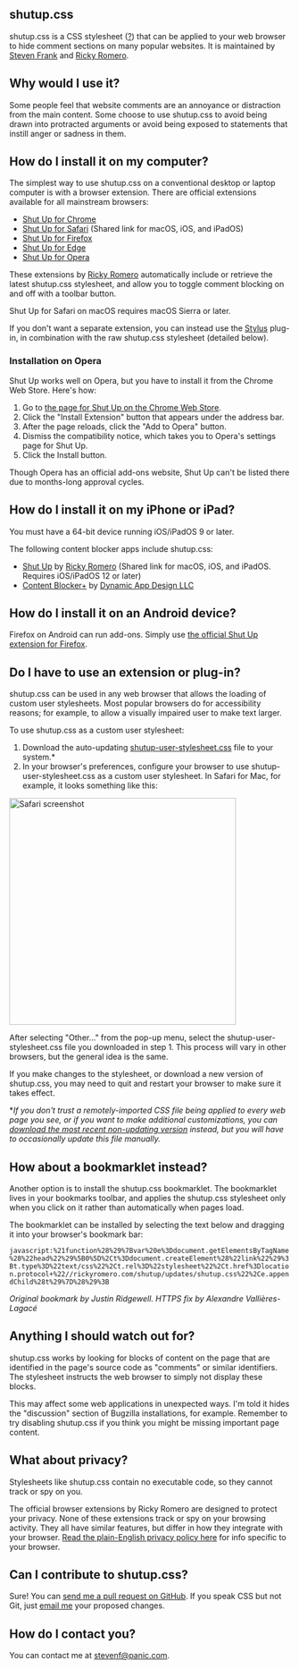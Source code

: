 ## shutup.css

shutup.css is a CSS stylesheet ([?][css-about]) that can be applied to your web browser to hide comment sections on many popular websites. It is maintained by [Steven Frank][site-steven] and [Ricky Romero][site-ricky].

## Why would I use it?

Some people feel that website comments are an annoyance or distraction from the main content. Some choose to use shutup.css to avoid being drawn into protracted arguments or avoid being exposed to statements that instill anger or sadness in them.

## How do I install it on my computer?

The simplest way to use shutup.css on a conventional desktop or laptop computer is with a browser extension. There are official extensions available for all mainstream browsers:

* [Shut Up for Chrome][ext-chrome]
* [Shut Up for Safari][ext-safari] (Shared link for macOS, iOS, and iPadOS)
* [Shut Up for Firefox][ext-firefox]
* [Shut Up for Edge][ext-edge]
* [Shut Up for Opera][ext-opera]

These extensions by [Ricky Romero][site-ricky] automatically include or retrieve the latest shutup.css stylesheet, and allow you to toggle comment blocking on and off with a toolbar button.

Shut Up for Safari on macOS requires macOS Sierra or later.

If you don't want a separate extension, you can instead use the [Stylus][stylus-plugin] plug-in, in combination with the raw shutup.css stylesheet (detailed below).

### Installation on Opera

Shut Up works well on Opera, but you have to install it from the Chrome Web Store. Here's how:

1. Go to [the page for Shut Up on the Chrome Web Store][ext-chrome].
2. Click the "Install Extension" button that appears under the address bar.
3. After the page reloads, click the "Add to Opera" button.
4. Dismiss the compatibility notice, which takes you to Opera's settings page for Shut Up.
5. Click the Install button.

Though Opera has an official add-ons website, Shut Up can't be listed there due to months-long approval cycles.

## How do I install it on my iPhone or iPad?

You must have a 64-bit device running iOS/iPadOS 9 or later.

The following content blocker apps include shutup.css:

* [Shut Up][ext-safari] by [Ricky Romero][site-ricky] (Shared link for macOS, iOS, and iPadOS. Requires iOS/iPadOS 12 or later)
* [Content Blocker+][content-blocker-plus] by [Dynamic App Design LLC][site-dynamic-app-design]

## How do I install it on an Android device?

Firefox on Android can run add-ons. Simply use [the official Shut Up extension for Firefox][ext-firefox].

## Do I have to use an extension or plug-in?

shutup.css can be used in any web browser that allows the loading of custom user stylesheets. Most popular browsers do for accessibility reasons; for example, to allow a visually impaired user to make text larger.

To use shutup.css as a custom user stylesheet:

1. Download the auto-updating [shutup-user-stylesheet.css][css-user] file to your system.*
2. In your browser's preferences, configure your browser to use shutup-user-stylesheet.css as a custom user stylesheet. In Safari for Mac, for example, it looks something like this:

<img alt="Safari screenshot" src="docs/safariprefs.png" width="406" />

After selecting "Other..." from the pop-up menu, select the shutup-user-stylesheet.css file you downloaded in step 1. This process will vary in other browsers, but the general idea is the same.

If you make changes to the stylesheet, or download a new version of shutup.css, you may need to quit and restart your browser to make sure it takes effect.

**If you don't trust a remotely-imported CSS file being applied to every web page you see, or if you want to make additional customizations, you can [download the most recent non-updating version][css-main] instead, but you will have to occasionally update this file manually.*

## How about a bookmarklet instead?

Another option is to install the shutup.css bookmarklet. The bookmarklet lives in your bookmarks toolbar, and applies the shutup.css stylesheet only when you click on it rather than automatically when pages load.

The bookmarklet can be installed by selecting the text below and dragging it into your browser's bookmark bar:

`javascript:%21function%28%29%7Bvar%20e%3Ddocument.getElementsByTagName%28%22head%22%29%5B0%5D%2Ct%3Ddocument.createElement%28%22link%22%29%3Bt.type%3D%22text/css%22%2Ct.rel%3D%22stylesheet%22%2Ct.href%3Dlocation.protocol+%22//rickyromero.com/shutup/updates/shutup.css%22%2Ce.appendChild%28t%29%7D%28%29%3B`

*Original bookmark by Justin Ridgewell. HTTPS fix by Alexandre Vallières-Lagacé*

## Anything I should watch out for?

shutup.css works by looking for blocks of content on the page that are identified in the page's source code as "comments" or similar identifiers. The stylesheet instructs the web browser to simply not display these blocks.

This may affect some web applications in unexpected ways. I'm told it hides the "discussion" section of Bugzilla installations, for example. Remember to try disabling shutup.css if you think you might be missing important page content.

## What about privacy?

Stylesheets like shutup.css contain no executable code, so they cannot track or spy on you.

The official browser extensions by Ricky Romero are designed to protect your privacy. None of these extensions track or spy on your browsing activity. They all have similar features, but differ in how they integrate with your browser. [Read the plain-English privacy policy here][ext-privacy] for info specific to your browser.

## Can I contribute to shutup.css?

Sure! You can [send me a pull request on GitHub][css-pull-request]. If you speak CSS but not Git, just [email me][email-steven] your proposed changes.

## How do I contact you?

You can contact me at [stevenf@panic.com][email-steven].



[ext-chrome]: https://chrome.google.com/webstore/detail/oklfoejikkmejobodofaimigojomlfim?hl=en-US&amp;gl=US  (Shut Up on the Chrome Web Store)
[ext-safari]: https://apps.apple.com/app/id1015043880  (Shut Up on the App Store)
[ext-firefox]: https://addons.mozilla.org/en-US/firefox/addon/shut-up-comment-blocker/  (Shut Up at Firefox Add-ons)
[ext-edge]: https://microsoftedge.microsoft.com/addons/detail/giifliakcgfijgkejmenachfdncbpalp  (Shut Up at Edge Add-ons)
[ext-opera]: #installation-on-opera  (Installation on Opera)
[ext-privacy]: https://rickyromero.com/shutup/privacy/  (Shut Up Privacy Policy)

[css-main]: shutup.css  (Main Stylesheet)
[css-user]: shutup-user-stylesheet.css  (User Stylesheet)
[css-about]: https://en.wikipedia.org/wiki/Style_sheet_(web_development)  ("Style sheet" on Wikipedia)
[css-pull-request]: https://github.com/panicsteve/shutup-css/edit/master/shutup.css  (Submit a Pull Request for shutup.css)

[site-steven]: https://stevenf.com  (Steven Frank's personal website)
[site-ricky]: https://rickyromero.com  (Ricky Romero's personal website)
[site-dynamic-app-design]: http://dynamicappdesign.com  (Dynamic App Design LLC)

[email-steven]: mailto:stevenf@panic.com  (Steven Frank's email address)

[content-blocker-plus]: https://apps.apple.com/app/id1040960141  (Content Blocker+)
[stylus-plugin]: https://add0n.com/stylus.html  (Stylus Plugin)
